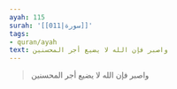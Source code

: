 ```yaml
---
ayah: 115
surah: '[[011|سورة]]'
tags:
- quran/ayah
text: واصبر فإن الله لا يضيع أجر المحسنين
---
```

> واصبر فإن الله لا يضيع أجر المحسنين
